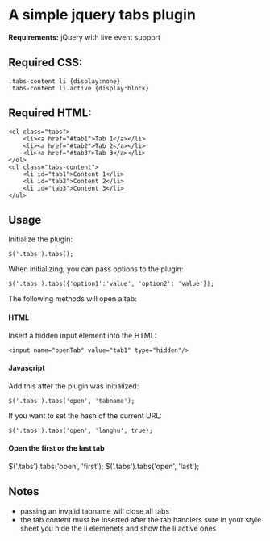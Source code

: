 # A simple jquery tabs plugin 


**Requirements:** jQuery with live event support

## Required CSS:

	.tabs-content li {display:none}
 	.tabs-content li.active {display:block}
 	
 ## Required HTML:
 
	<ol class="tabs">
		<li><a href="#tab1">Tab 1</a></li>
		<li><a href="#tab2">Tab 2</a></li>
		<li><a href="#tab3">Tab 3</a></li>
	</ol>
	<ul class="tabs-content">
 		<li id="tab1">Content 1</li>
 		<li id="tab2">Content 2</li>
 		<li id="tab3">Content 3</li>
	</ul>
	
## Usage

Initialize the plugin:

	$('.tabs').tabs();

When initializing, you can pass options to the plugin:

	$('.tabs').tabs({'option1':'value', 'option2': 'value'});

The following methods will open a tab:

#### HTML

Insert a hidden input element into the HTML:

	<input name="openTab" value="tab1" type="hidden"/>
	
#### Javascript

Add this after the plugin was initialized:

	$('.tabs').tabs('open', 'tabname');
		
If you want to set the hash of the current URL:

	$('.tabs').tabs('open', 'langhu', true);
	
#### Open the first or the last tab

$('.tabs').tabs('open', 'first');
$('.tabs').tabs('open', 'last');

## Notes

* passing an invalid tabname will close all tabs
* the tab content must be inserted after the tab handlers sure in your style sheet you hide the li elemenets and show the li.active ones
